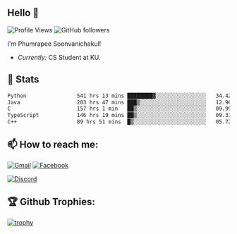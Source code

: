 
<h2>Hello 👋</h2> 

![Profile Views](https://komarev.com/ghpvc/?username=Homiez09&label=Profile%20views&color=0e75b6&style=flat)
![GitHub followers](https://img.shields.io/github/followers/HomieZ09.svg?style=social&label=Follow)


I'm Phumrapee Soenvanichakul!

- <i>Currently:</i> CS Student at KU.

<h2>👀 Stats</h2>

<!--START_SECTION:waka-->

```txt
Python                541 hrs 13 mins ████████▓░░░░░░░░░░░░░░░░   34.42 %
Java                  203 hrs 47 mins ███▒░░░░░░░░░░░░░░░░░░░░░   12.96 %
C                     157 hrs 1 min   ██▒░░░░░░░░░░░░░░░░░░░░░░   09.99 %
TypeScript            146 hrs 19 mins ██▒░░░░░░░░░░░░░░░░░░░░░░   09.31 %
C++                   89 hrs 51 mins  █▒░░░░░░░░░░░░░░░░░░░░░░░   05.72 %
```

<!--END_SECTION:waka-->

<h2>📫 How to reach me:</h2>

<a href="mailto:phumrapeesoen1@gmail.com">![Gmail](https://img.shields.io/badge/Gmail-D14836?style=for-the-badge&logo=gmail&logoColor=white)</a> 
<a href="https://web.facebook.com/phumrapee.soenvanichakul.3/">![Facebook](https://img.shields.io/badge/Facebook-4267B2?style=for-the-badge&logo=facebook&logoColor=white)</a>

<a href="https://discord.gg/EWnAEUtFVm">![Discord](https://discord.c99.nl/widget/theme-1/297740667784921089.png)</a> 

<h2>🏆 Github Trophies:</h2>

[![trophy](https://github-profile-trophy.vercel.app/?username=Homiez09&theme=discord&row=1)](https://github.com/ryo-ma/github-profile-trophy)
